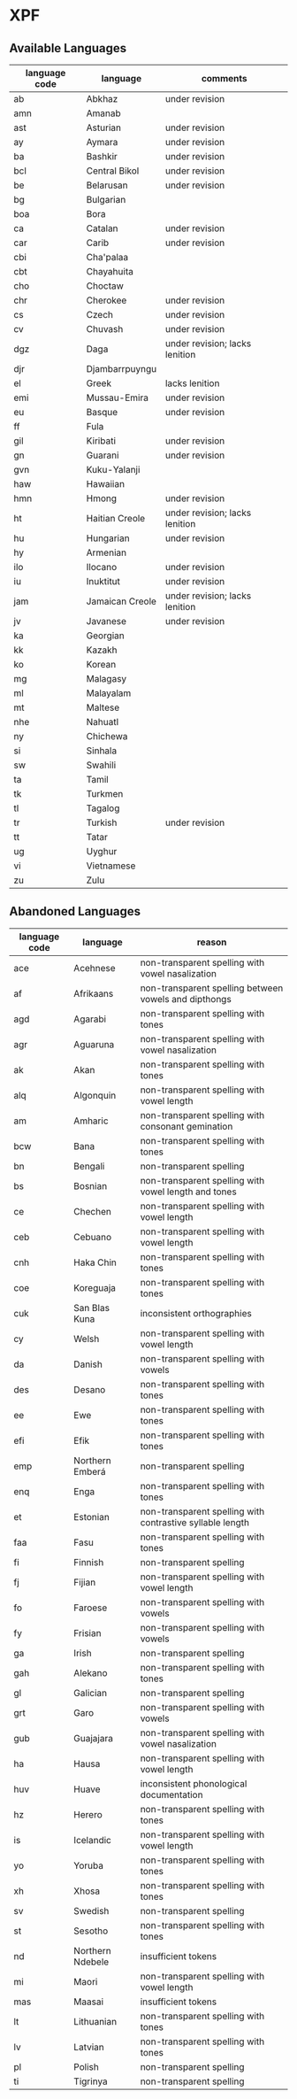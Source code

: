 # XPF

## Available Languages
| language code | language  | comments      |
|---------------|-----------| --------------|
| ab            | Abkhaz    | under revision|
| amn           | Amanab    |
| ast           | Asturian  | under revision|
| ay            | Aymara    |under revision|
| ba            | Bashkir   | under revision|
| bcl           | Central Bikol| under revision|
| be            | Belarusan | under revision|
| bg            | Bulgarian |
| boa           | Bora      |
| ca            | Catalan   | under revision|
| car           | Carib     | under revision|
| cbi           | Cha'palaa |
| cbt           | Chayahuita|
| cho           | Choctaw   |               |
| chr           | Cherokee  | under revision|
| cs            | Czech     | under revision|
| cv            | Chuvash   | under revision|
| dgz           | Daga      | under revision; lacks lenition|
| djr           | Djambarrpuyngu |          |
| el            | Greek     | lacks lenition|
| emi           | Mussau-Emira | under revision|
| eu            | Basque    | under revision|
| ff            | Fula      |               |
| gil           | Kiribati  | under revision|
| gn            | Guarani   | under revision|
| gvn           | Kuku-Yalanji |            |
| haw           | Hawaiian  |
| hmn           | Hmong     | under revision|
| ht            | Haitian Creole| under revision; lacks lenition|
| hu            | Hungarian | under revision|
| hy            | Armenian  |
| ilo           | Ilocano   | under revision|
| iu            | Inuktitut | under revision|
| jam           | Jamaican Creole | under revision; lacks lenition|
| jv            | Javanese  | under revision|
| ka            | Georgian  |
| kk            | Kazakh    |
| ko            | Korean    |
| mg            | Malagasy  |
| ml            | Malayalam |               |
| mt            | Maltese   |
| nhe           | Nahuatl   |
| ny            | Chichewa  |
| si            | Sinhala   |
| sw            | Swahili   |
| ta            | Tamil     |
| tk            | Turkmen   |
| tl            | Tagalog   |
| tr            | Turkish   | under revision|
| tt            | Tatar     |
| ug            | Uyghur    |
| vi            | Vietnamese|
| zu            | Zulu      |


## Abandoned Languages
| language code | language         | reason                                     |
|---------------|------------------|--------------------------------------------|
| ace | Acehnese         | non-transparent spelling with vowel nasalization                  |
| af | Afrikaans        | non-transparent spelling between vowels and dipthongs                  |
| agd | Agarabi         | non-transparent spelling with tones        |
| agr | Aguaruna        | non-transparent spelling with vowel nasalization               |
| ak | Akan             | non-transparent spelling with tones        |
| alq | Algonquin       | non-transparent spelling with vowel length |
| am |Amharic           | non-transparent spelling with consonant gemination                    |
| bcw | Bana            | non-transparent spelling with tones        |
| bn | Bengali           | non-transparent spelling                  |
| bs | Bosnian          | non-transparent spelling with vowel length and tones |
| ce | Chechen          | non-transparent spelling with vowel length |
| ceb | Cebuano         | non-transparent spelling with vowel length |
| cnh | Haka Chin       | non-transparent spelling with tones        |
| coe | Koreguaja       | non-transparent spelling with tones        |
| cuk | San Blas Kuna   | inconsistent orthographies            |
| cy | Welsh            | non-transparent spelling with vowel length |  
| da | Danish           | non-transparent spelling with vowels       |
| des | Desano          | non-transparent spelling with tones        |
| ee | Ewe              | non-transparent spelling with tones        |
| efi | Efik            | non-transparent spelling with tones        |
| emp | Northern Emberá | non-transparent spelling                   |
| enq | Enga            | non-transparent spelling with tones        |
| et | Estonian         | non-transparent spelling with contrastive syllable length|
| faa | Fasu            | non-transparent spelling with tones        |
| fi | Finnish          | non-transparent spelling                   |
| fj | Fijian           | non-transparent spelling with vowel length |
| fo | Faroese          | non-transparent spelling with vowels       |
| fy | Frisian          | non-transparent spelling with vowels       |
| ga | Irish            | non-transparent spelling                   |
| gah | Alekano         | non-transparent spelling with tones        |
| gl | Galician         | non-transparent spelling                   |
| grt | Garo            | non-transparent spelling with vowels       |
| gub | Guajajara       | non-transparent spelling with vowel nasalization|
| ha | Hausa            | non-transparent spelling with vowel length |
| huv | Huave           | inconsistent phonological documentation    |
| hz | Herero           | non-transparent spelling with tones        |
| is | Icelandic        | non-transparent spelling with vowel length                  |
| yo | Yoruba           | non-transparent spelling with tones        |
| xh | Xhosa            | non-transparent spelling with tones        |
| sv | Swedish          | non-transparent spelling                   |
| st | Sesotho          | non-transparent spelling with tones        |
| nd | Northern Ndebele | insufficient tokens                        |
| mi | Maori            | non-transparent spelling with vowel length |
| mas | Maasai          | insufficient tokens                        |
| lt |Lithuanian        | non-transparent spelling with tones        |
| lv |Latvian           | non-transparent spelling with tones        |
| pl |Polish            | non-transparent spelling                   |
| ti  |Tigrinya          | non-transparent spelling |                  
